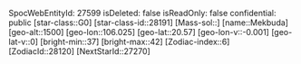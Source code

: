 ﻿---
location: [20.57,106.025,1500]
type: Station
tags:
- astro/Star

---
SpocWebEntityId: 27599
isDeleted: false
isReadOnly: false
confidential: public
[star-class::G0]
[star-class-id::28191]
[Mass-sol::]
[name::Mekbuda]
[geo-alt::1500]
[geo-lon::106.025]
[geo-lat::20.57]
[geo-lon-v::-0.001]
[geo-lat-v::0]
[bright-min::37]
[bright-max::42]
[Zodiac-index::6]
[ZodiacId::28120]
[NextStarId::27270]

